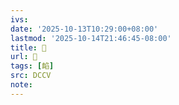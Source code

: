 ```yaml
---
ivs:
date: '2025-10-13T10:29:00+08:00'
lastmod: '2025-10-14T21:46:45-08:00'
title: 􄸎
url: 􄸎
tags: [䘓]
src: DCCV
note:
---
```


